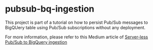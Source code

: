 # pubsub-bq-ingestion

This project is part of a tutorial on how to persist Pub/Sub messages to BigQUery table using Pub/Sub subscriptions without any deployment.

For more information, please refer to this Medium article of [Server-less Pub/Sub to BigQuery ingestion](https://medium.com/@iraj.hedayati/server-less-pub-sub-to-bigquery-ingestion-3088dd75feb9)

